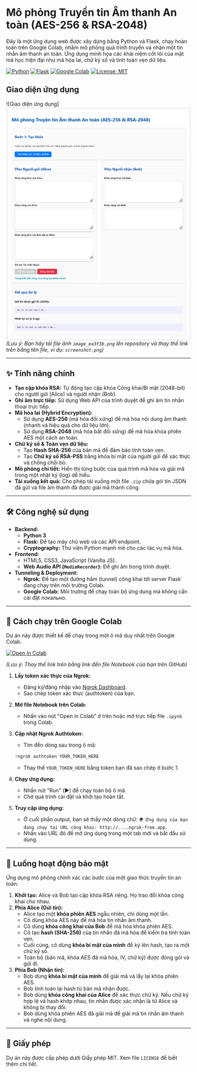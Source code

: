 # Mô phỏng Truyền tin Âm thanh An toàn (AES-256 & RSA-2048)

Đây là một ứng dụng web được xây dựng bằng Python và Flask, chạy hoàn toàn trên Google Colab, nhằm mô phỏng quá trình truyền và nhận một tin nhắn âm thanh an toàn. Ứng dụng minh họa các khái niệm cốt lõi của mật mã học hiện đại như mã hóa lai, chữ ký số và tính toàn vẹn dữ liệu.

[![Python](https://img.shields.io/badge/Python-3776AB?style=for-the-badge&logo=python&logoColor=white)]()
[![Flask](https://img.shields.io/badge/Flask-000000?style=for-the-badge&logo=flask&logoColor=white)]()
[![Google Colab](https://img.shields.io/badge/Google%20Colab-F9AB00?style=for-the-badge&logo=googlecolab&logoColor=black)]()
[![License: MIT](https://img.shields.io/badge/License-MIT-yellow.svg)](https://opensource.org/licenses/MIT)

## Giao diện ứng dụng

![Giao diện ứng dụng]<img src="111.png" alt="Mô tả ảnh" style="display: block; margin: auto;">
*(Lưu ý: Bạn hãy tải file ảnh `image_ea3f3b.png` lên repository và thay thế link trên bằng tên file, ví dụ: `screenshot.png`)*

---

## ✨ Tính năng chính

-   **Tạo cặp khóa RSA:** Tự động tạo cặp khóa Công khai/Bí mật (2048-bit) cho người gửi (Alice) và người nhận (Bob).
-   **Ghi âm trực tiếp:** Sử dụng Web API của trình duyệt để ghi âm tin nhắn thoại trực tiếp.
-   **Mã hóa lai (Hybrid Encryption):**
    -   Sử dụng **AES-256** (mã hóa đối xứng) để mã hóa nội dung âm thanh (nhanh và hiệu quả cho dữ liệu lớn).
    -   Sử dụng **RSA-2048** (mã hóa bất đối xứng) để mã hóa khóa phiên AES một cách an toàn.
-   **Chữ ký số & Toàn vẹn dữ liệu:**
    -   Tạo **Hash SHA-256** của bản mã để đảm bảo tính toàn vẹn.
    -   Tạo **Chữ ký số RSA-PSS** bằng khóa bí mật của người gửi để xác thực và chống chối bỏ.
-   **Mô phỏng chi tiết:** Hiển thị từng bước của quá trình mã hóa và giải mã trong một nhật ký (log) dễ hiểu.
-   **Tải xuống kết quả:** Cho phép tải xuống một file `.zip` chứa gói tin JSON đã gửi và file âm thanh đã được giải mã thành công.

---

## 🛠️ Công nghệ sử dụng

-   **Backend:**
    -   **Python 3**
    -   **Flask:** Để tạo máy chủ web và các API endpoint.
    -   **Cryptography:** Thư viện Python mạnh mẽ cho các tác vụ mã hóa.
-   **Frontend:**
    -   HTML5, CSS3, JavaScript (Vanilla JS).
    -   **Web Audio API (`MediaRecorder`):** Để ghi âm trong trình duyệt.
-   **Tunneling & Deployment:**
    -   **Ngrok:** Để tạo một đường hầm (tunnel) công khai tới server Flask đang chạy trên môi trường Colab.
    -   **Google Colab:** Môi trường để chạy toàn bộ ứng dụng mà không cần cài đặt локально.

---

## 🚀 Cách chạy trên Google Colab

Dự án này được thiết kế để chạy trong một ô mã duy nhất trên Google Colab.

[![Open In Colab](https://colab.research.google.com/assets/colab-badge.svg)](https://colab.research.google.com/github/TEN_GITHUB_CUA_BAN/TEN_REPO_CUA_BAN/blob/main/Ten_File_Notebook.ipynb)

*(Lưu ý: Thay thế link trên bằng link đến file Notebook của bạn trên GitHub)*

1.  **Lấy token xác thực của Ngrok:**
    -   Đăng ký/đăng nhập vào [Ngrok Dashboard](https://dashboard.ngrok.com/get-started/your-authtoken).
    -   Sao chép token xác thực (authtoken) của bạn.

2.  **Mở file Notebook trên Colab:**
    -   Nhấn vào nút "Open in Colab" ở trên hoặc mở trực tiếp file `.ipynb` trong Colab.

3.  **Cập nhật Ngrok Authtoken:**
    -   Tìm đến dòng sau trong ô mã:
      ```python
      !ngrok authtoken YOUR_TOKEN_HERE
      ```
    -   Thay thế `YOUR_TOKEN_HERE` bằng token bạn đã sao chép ở bước 1.

4.  **Chạy ứng dụng:**
    -   Nhấn nút "Run" (▶️) để chạy toàn bộ ô mã.
    -   Chờ quá trình cài đặt và khởi tạo hoàn tất.

5.  **Truy cập ứng dụng:**
    -   Ở cuối phần output, bạn sẽ thấy một dòng chữ: `🌍 Ứng dụng của bạn đang chạy tại URL công khai: http://....ngrok-free.app`.
    -   Nhấn vào URL đó để mở ứng dụng trong một tab mới và bắt đầu sử dụng.

---

## 🔐 Luồng hoạt động bảo mật

Ứng dụng mô phỏng chính xác các bước của một giao thức truyền tin an toàn:

1.  **Khởi tạo:** Alice và Bob tạo cặp khóa RSA riêng. Họ trao đổi khóa công khai cho nhau.
2.  **Phía Alice (Gửi tin):**
    -   Alice tạo một **khóa phiên AES** ngẫu nhiên, chỉ dùng một lần.
    -   Cô dùng khóa AES này để mã hóa tin nhắn âm thanh.
    -   Cô dùng **khóa công khai của Bob** để mã hóa khóa phiên AES.
    -   Cô tạo **hash (SHA-256)** của tin nhắn đã mã hóa để kiểm tra tính toàn vẹn.
    -   Cuối cùng, cô dùng **khóa bí mật của mình** để ký lên hash, tạo ra một chữ ký số.
    -   Toàn bộ (bản mã, khóa AES đã mã hóa, IV, chữ ký) được đóng gói và gửi đi.
3.  **Phía Bob (Nhận tin):**
    -   Bob dùng **khóa bí mật của mình** để giải mã và lấy lại khóa phiên AES.
    -   Bob tính toán lại hash từ bản mã nhận được.
    -   Bob dùng **khóa công khai của Alice** để xác thực chữ ký. Nếu chữ ký hợp lệ và hash khớp nhau, tin nhắn được xác nhận là từ Alice và không bị thay đổi.
    -   Bob dùng khóa phiên AES đã giải mã để giải mã tin nhắn âm thanh và nghe nội dung.

---

## 📄 Giấy phép

Dự án này được cấp phép dưới Giấy phép MIT. Xem file `LICENSE` để biết thêm chi tiết.
